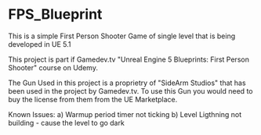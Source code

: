 # FPS_Blueprint

This is a simple First Person Shooter Game of single level that is being developed in UE 5.1

This project is part if Gamedev.tv "Unreal Engine 5 Blueprints: First Person Shooter" course on Udemy.

The Gun Used in this project is a proprietry of "SideArm Studios" that has been used in the project by Gamedev.tv.
To use this Gun you would need to buy the license from them from the UE Marketplace.

Known Issues:
a) Warmup period timer not ticking
b) Level Ligthning not building - cause the level to go dark

